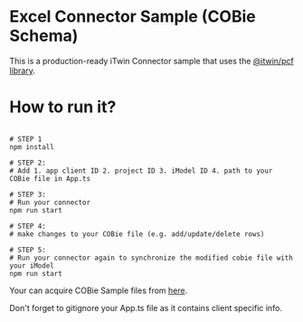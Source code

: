 # Excel Connector Sample (COBie Schema)

This is a production-ready iTwin Connector sample that uses the [@itwin/pcf library](https://github.com/iTwin/pcf). 

# How to run it?

```console

# STEP 1
npm install

# STEP 2: 
# Add 1. app client ID 2. project ID 3. iModel ID 4. path to your COBie file in App.ts 

# STEP 3: 
# Run your connector
npm run start

# STEP 4: 
# make changes to your COBie file (e.g. add/update/delete rows)

# STEP 5: 
# Run your connector again to synchronize the modified cobie file with your iModel
npm run start 

```

Your can acquire COBie Sample files from [here](https://portal.nibs.org/files/wl/?id=oy5MyBRPiLx7ZmAomBRMgL62o1hi3YLk).

Don't forget to gitignore your App.ts file as it contains client specific info.

